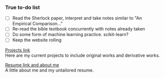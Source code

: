 ### True to-do list
- [ ] Read the Sherlock paper, interpret and take notes similar to "An Empirical Comparison..."
- [ ] Re-read the bible textbook concurrently with notes already taken
- [ ] Do some form of machine learning practice. scikit-learn?
- [ ] Keep the website rolling

[Projects link](Projects/index.md) <br />
Here are my current projects to include original works and derivative works.

[Resume link and about me](Resume/index.md) <br />
A little about me and my untailored resume.

